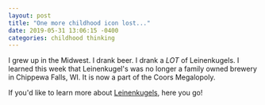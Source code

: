 ```yaml
---
layout: post
title: "One more childhood icon lost..."
date: 2019-05-31 13:06:15 -0400
categories: childhood thinking
---
```

I grew up in the Midwest. I drank beer. I drank a *LOT* of Leinenkugels. I learned this week that Leinenkugel's was no longer a family owned brewery in Chippewa Falls, WI. It is now a part of the Coors Megalopoly.

If you'd like to learn more about <a href="https://en.wikipedia.org/wiki/Jacob_Leinenkugel_Brewing_Company">Leinenkugels</a>, here you go!
